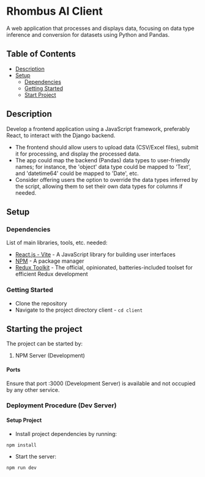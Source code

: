 # Rhombus AI Client

A web application that processes and displays data, focusing on data type inference 
and conversion for datasets using Python and Pandas.

## Table of Contents

- [Description](#description)
- [Setup](#setup)
    - [Dependencies](#dependencies)
    - [Getting Started](#getting-started)
    - [Start Project](#Starting-the-project)

## Description

Develop a frontend application using a JavaScript framework,
preferably React, to interact with the Django backend.

- The frontend should allow users to upload data (CSV/Excel files),
submit it for processing, and display the processed data.
- The app could map the backend (Pandas) data types to user-friendly
names; for instance, the 'object' data type could be mapped to 'Text',
and 'datetime64' could be mapped to 'Date', etc.
- Consider offering users the option to override the data types inferred by
the script, allowing them to set their own data types for columns if
needed.

## Setup

### Dependencies

List of main libraries, tools, etc. needed:

- [React.js - Vite](https://vitejs.dev/) - A JavaScript library for building user interfaces
- [NPM](https://www.npmjs.com/) - A package manager
- [Redux Toolkit](https://redux-toolkit.js.org/) - The official, opinionated, batteries-included toolset for efficient Redux development


### Getting Started

- Clone the repository
- Navigate to the project directory client - `cd client`

## Starting the project

The project can be started by:


1. NPM Server (Development)


#### Ports

Ensure that port :3000 (Development Server) is available and not occupied by any other service.


### Deployment Procedure (Dev Server)

#### Setup Project
- Install project dependencies by running:
```shell
npm install
```
- Start the server:
```shell
npm run dev
```
